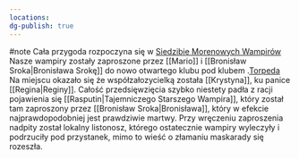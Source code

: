 ```yaml
---
locations: 
dg-publish: true
---
```

#note
Cała przygoda rozpoczyna się w  [Siedzibie Morenowych Wampirów](geo:54.36079921757404,18.577978750130185)
Nasze wampiry zostały zaproszone przez [[Mario]] i [[Bronisław Sroka|Bronisława Srokę]] do nowo otwartego klubu pod klubem  .[Torpeda](geo:54.36023072932696,18.590690419077877)
Na miejscu okazało się że współzałozycielką została [[Krystyna]], ku panice [[Regina|Reginy]]. Całość przedsięwzięcia szybko niestety padła z racji pojawienia się [[Rasputin|Tajemniczego Starszego Wampira]], który został tam zaproszony przez [[Bronisław Sroka|Bronisława]], który w efekcie najprawdopodobniej jest prawdziwie martwy.
Przy wręczeniu zaproszenia nadpity został lokalny listonosz, którego ostatecznie wampiry wyleczyły i podrzuciły pod przystanek, mimo to wieść o złamaniu maskarady się rozeszła.